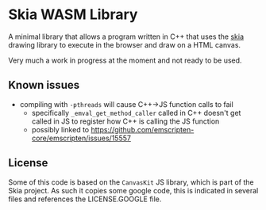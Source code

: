 # Skia WASM Library
A minimal library that allows a program written in C++ that uses the [skia](https://skia.org/) drawing library to execute in the browser and draw on a HTML canvas.

Very much a work in progress at the moment and not ready to be used.

## Known issues
  - compiling with `-pthreads` will cause C++->JS function calls to fail
     - specifically `_emval_get_method_caller` called in C++ doesn't get called in JS to register how C++ is calling the JS function
     - possibly linked to https://github.com/emscripten-core/emscripten/issues/15557


## License

Some of this code is based on the `CanvasKit` JS library, which is part of the Skia project. As such it copies some google code, this is indicated in several files and references the LICENSE.GOOGLE file.
